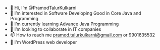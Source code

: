 - 👋 Hi, I’m @PramodTalurKulkarni
- 👀 I’m interested in Software Developing Good in Core Java and Programming
- 🌱 I’m currently learning Advance Java Programming
- 💞️ I’m looking to collaborate in IT companies
- 📫 How to reach me pramod.talurkulkarni@gmail.com or 9901635532
- 💼 I'm WordPress web developer

<!---
PramodTalurKulkarni/PramodTalurKulkarni is a ✨ special ✨ repository because its `README.md` (this file) appears on your GitHub profile.
You can click the Preview link to take a look at your changes.
--->

